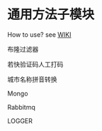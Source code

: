通用方法子模块
=
How to use?
see <a href='http://192.168.0.27/DataProduct/lib/wikis/How-to-start-submodule%3F'>WIKI</a>

布隆过滤器

若快验证码人工打码

城市名称拼音转换

Mongo

Rabbitmq

LOGGER

